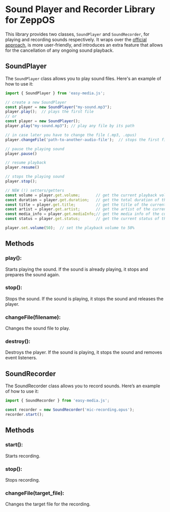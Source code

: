 # Sound Player and Recorder Library for ZeppOS
This library provides two classes, `SoundPlayer` and `SoundRecorder`, for playing and recording sounds respectively.
It wraps over the [official approach](https://docs.zepp.com/docs/reference/device-app-api/newAPI/media/), is more user-friendly, and introduces an extra feature that allows for the cancellation of any ongoing sound playback.

## SoundPlayer
The `SoundPlayer` class allows you to play sound files. Here's an example of how to use it:

```js
import { SoundPlayer } from 'easy-media.js';

// create a new SoundPlayer
const player = new SoundPlayer("my-sound.mp3"); 
player.play();  // plays the first file
// or
const player = new SoundPlayer(); 
player.play("my-sound.mp3"); // play any file by its path

// in case later you have to change the file (.mp3, .opus)
player.changeFile('path-to-another-audio-file');  // stops the first file and prepares the second one

// pause the playing sound
player.pause()

// resume playback
player.resume()

// stops the playing sound
player.stop();

// NEW (!) setters/getters
const volume = player.get.volume;       // get the current playback volume
const duration = player.get.duration;   // get the total duration of the currently playing media file
const title = player.get.title;         // get the title of the currently playing media file
const artist = player.get.artist;       // get the artist of the currently playing media file
const media_info = player.get.mediaInfo;// get the media info of the currently playing media file
const status = player.get.status;       // get the current status of the player

player.set.volume(50);  // set the playback volume to 50%
```

## Methods
### play(): 
Starts playing the sound. If the sound is already playing, it stops and prepares the sound again.
### stop(): 
Stops the sound. If the sound is playing, it stops the sound and releases the player.
### changeFile(filename): 
Changes the sound file to play.
### destroy(): 
Destroys the player. If the sound is playing, it stops the sound and removes event listeners.

## SoundRecorder
The SoundRecorder class allows you to record sounds. Here’s an example of how to use it:

```js
import { SoundRecorder } from 'easy-media.js';

const recorder = new SoundRecorder('mic-recording.opus');
recorder.start();
```

## Methods
### start(): 
Starts recording.
### stop(): 
Stops recording.
### changeFile(target_file): 
Changes the target file for the recording.
```
